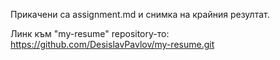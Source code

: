 Прикачени са assignment.md и снимка на крайния резултат.

Линк към "my-resume" repository-то: https://github.com/DesislavPavlov/my-resume.git
